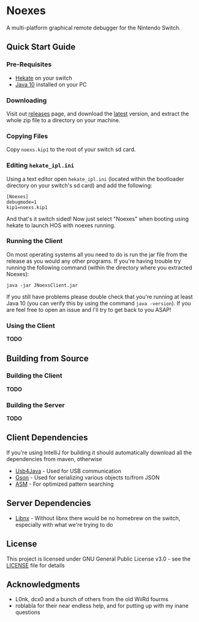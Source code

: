 # Noexes

A multi-platform graphical remote debugger for the Nintendo Switch.

## Quick Start Guide

### Pre-Requisites

* [Hekate](https://github.com/CTCaer/hekate) on your switch
* [Java 10](https://www.oracle.com/technetwork/java/javase/downloads/jre10-downloads-4417026.html) installed on your PC

### Downloading

Visit out [releases](/releases) page, and download the [latest](/releases/latest) version, and extract the whole zip file to a directory on your machine.

### Copying Files

Copy ```noexs.kip1``` to the root of your switch sd card.

### Editing ```hekate_ipl.ini```

Using a text editor open ```hekate_ipl.ini``` (located within the bootloader directory on your switch's sd card) and add the following:

```
[Noexes]
debugmode=1
kip1=noexs.kip1
```

And that's it switch sided! Now just select "Noexes" when booting using hekate to launch HOS with noexes running.

### Running the Client

On most operating systems all you need to do is run the jar file from the release as you would any other programs. If you're having trouble try running the following command (within the directory where you extracted Noexes):

```
java -jar JNoexsClient.jar
```

If you still have problems please double check that you're running at least Java 10 (you can verify this by using the command ``java -version``). If you are feel free to open an issue and I'll try to get back to you ASAP!

### Using the Client

**TODO**


## Building from Source


### Building the Client

**TODO**

### Building the Server

**TODO**


## Client Dependencies

If you're using IntelliJ for building it should automatically download all the dependencies from maven, otherwise 

* [Usb4Java](http://usb4java.org/) - Used for USB communication
* [Gson](https://github.com/google/gson) - Used for serializing various objects to/from JSON
* [ASM](https://asm.ow2.io/) - For optimized pattern searching

## Server Dependencies
* [Libnx](https://github.com/switchbrew/libnx) - Without libnx there would be no homebrew on the switch, especially with what we're trying to do

## License

This project is licensed under GNU General Public License v3.0 - see the [LICENSE](LICENSE) file for details

## Acknowledgments

* L0nk, dcx0 and a bunch of others from the old WiiRd fourms
* roblabla for their near endless help, and for putting up with my inane questions
